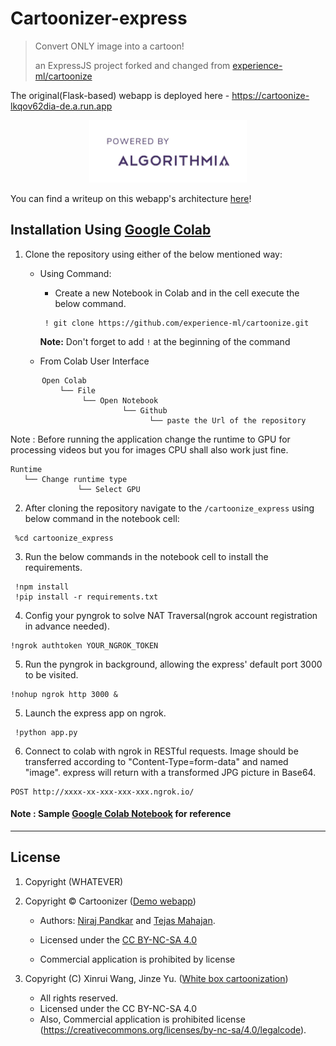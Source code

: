 # Cartoonizer-express

> Convert ONLY image into a cartoon!
>
> an ExpressJS project forked and changed from [experience-ml/cartoonize](https://github.com/experience-ml/cartoonize)

The original(Flask-based) webapp is deployed here - https://cartoonize-lkqov62dia-de.a.run.app
<div style="text-align:center"><img height="100" alt="Powered by Algorithmia" style="border-width:0" src="static/sample_images/algorithmia.jpeg" /></div>

You can find a writeup on this webapp's architecture [here](https://medium.com/@Niraj_pandkar/how-we-built-an-inexpensive-scalable-architecture-to-cartoonize-the-world-8610050f90a0)!

## Installation Using [Google Colab](https://colab.research.google.com/drive/1oDhMEVMcsRbe7bt-2A7cDsx44KQpQwuB?usp=sharing)

1. Clone the repository using either of the below mentioned way:
   - Using Command:
        - Create a new Notebook in Colab and in the cell execute the below command.  
        
        ```
         ! git clone https://github.com/experience-ml/cartoonize.git
        ```
        **Note:** Don't forget to add `!` at the beginning of the command
        
    - From Colab User Interface
 ```
        Open Colab
            └── File
                 └── Open Notebook
                          └── Github
                                └── paste the Url of the repository
 ```
 Note :  Before running the application change the runtime to GPU for processing videos but you for images CPU shall also work just fine.
 ```
 Runtime
 	└── Change runtime type
 				└── Select GPU
 ```
2. After cloning the repository navigate to the `/cartoonize_express` using below command in the notebook cell:

  ```
   %cd cartoonize_express
  ```
3. Run the below commands in the notebook cell to install the requirements. 

  ```
   !npm install
   !pip install -r requirements.txt
  ```

4. Config your pyngrok to solve NAT Traversal(ngrok account registration in advance needed).

  ```
  !ngrok authtoken YOUR_NGROK_TOKEN
  ```

5. Run the pyngrok in background, allowing the express' default port 3000 to be visited.

```
!nohup ngrok http 3000 &
```

5. Launch the express app on ngrok.

  ```
   !python app.py
  ```

6. Connect to colab with ngrok in RESTful requests. Image should be transferred according to "Content-Type=form-data" and named "image". express will return with a transformed JPG picture in Base64.

  ```
  POST http://xxxx-xx-xxx-xxx-xxx.ngrok.io/
  ```

#### Note : Sample [Google Colab Notebook](https://colab.research.google.com/drive/1oDhMEVMcsRbe7bt-2A7cDsx44KQpQwuB?usp=sharing) for reference

---

## License

1. Copyright (WHATEVER)
1. Copyright © Cartoonizer ([Demo webapp](https://cartoonize-lkqov62dia-de.a.run.app/))
    - Authors: [Niraj Pandkar](https://twitter.com/Niraj_pandkar) and [Tejas Mahajan](https://twitter.com/tjdevWorks).
    
    - Licensed under the [CC BY-NC-SA 4.0](https://creativecommons.org/licenses/by-nc-sa/4.0/legalcode) 
    - Commercial application is prohibited by license


2. Copyright (C) Xinrui Wang, Jinze Yu. ([White box cartoonization](https://github.com/SystemErrorWang/White-box-Cartoonization))
    - All rights reserved. 
    - Licensed under the CC BY-NC-SA 4.0 
    - Also, Commercial application is prohibited license (https://creativecommons.org/licenses/by-nc-sa/4.0/legalcode).